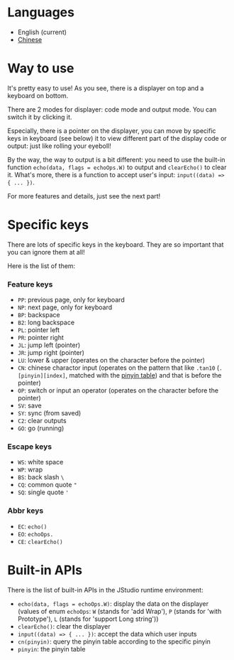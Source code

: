 # Languages
- English (current)
- [Chinese](https://github.com/jwhgzs/vepp-jstudio/blob/master/README.chinese.md)

# Way to use
It's pretty easy to use! As you see, there is a displayer on top and a keyboard on bottom.

There are 2 modes for displayer: code mode and output mode. You can switch it by clicking it.

Especially, there is a pointer on the displayer, you can move by specific keys in keyboard (see below) it to view different part of the display code or output: just like rolling your eyeboll!

By the way, the way to output is a bit different: you need to use the built-in function `echo(data, flags = echoOps.W)` to output and `clearEcho()` to clear it. What's more, there is a function to accept user's input: `input((data) => { ... })`.

For more features and details, just see the next part!

# Specific keys
There are lots of specific keys in the keyboard. They are so important that you can ignore them at all!

Here is the list of them:

### Feature keys
- `PP`: previous page, only for keyboard
- `NP`: next page, only for keyboard
- `BP`: backspace
- `B2`: long backspace
- `PL`: pointer left
- `PR`: pointer right
- `JL`: jump left (pointer)
- `JR`: jump right (pointer)
- `LU`: lower & upper (operates on the character before the pointer)
- `CN`: chinese charactor input (operates on the pattern that like `.tan10` (`.[pinyin][index]`, matched with the [pinyin table](https://github.com/jwhgzs/vepp-jstudio/blob/master/page/pinyin.js)) and that is before the pointer)
- `OP`: switch or input an operator (operates on the character before the pointer)
- `SV`: save
- `SY`: sync (from saved)
- `C2`: clear outputs
- `GO`: go (running)

### Escape keys
- `WS`: white space
- `WP`: wrap
- `BS`: back slash `\`
- `CQ`: common quote `"`
- `SQ`: single quote `'`

### Abbr keys
- `EC`: `echo()`
- `EO`: `echoOps.`
- `CE`: `clearEcho()`

# Built-in APIs
There is the list of built-in APIs in the JStudio runtime environment:

- `echo(data, flags = echoOps.W)`: display the data on the displayer (values of enum `echoOps`: `W` (stands for 'add Wrap'), `P` (stands for 'with Prototype'), `L` (stands for 'support Long string'))
- `clearEcho()`: clear the displayer
- `input((data) => { ... })`: accept the data which user inputs
- `cn(pinyin)`: query the pinyin table according to the specific pinyin
- `pinyin`: the pinyin table